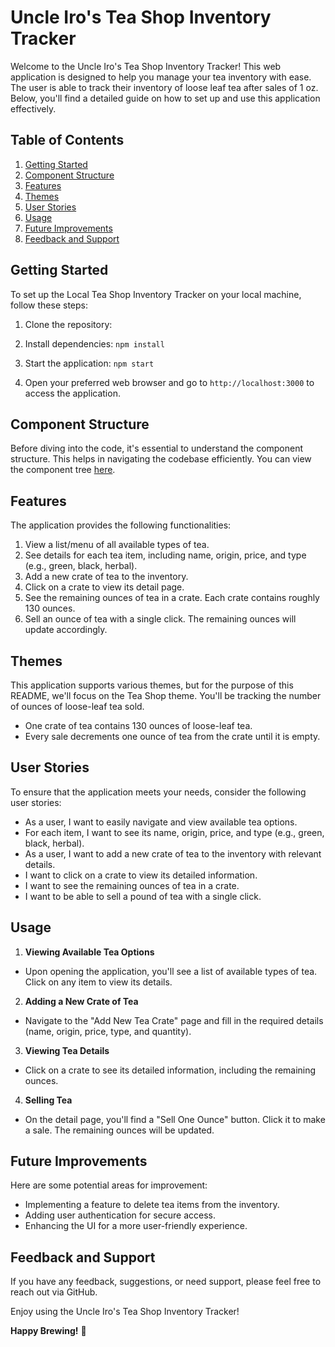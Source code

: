 # Uncle Iro's Tea Shop Inventory Tracker

Welcome to the Uncle Iro's Tea Shop Inventory Tracker! This web application is designed to help you manage your tea inventory with ease. The user is able to track their inventory of loose leaf tea after sales of 1 oz. Below, you'll find a detailed guide on how to set up and use this application effectively.

## Table of Contents

1. [Getting Started](#getting-started)
2. [Component Structure](#component-structure)
3. [Features](#features)
4. [Themes](#themes)
5. [User Stories](#user-stories)
6. [Usage](#usage)
7. [Future Improvements](#future-improvements)
8. [Feedback and Support](#feedback-and-support)

## Getting Started

To set up the Local Tea Shop Inventory Tracker on your local machine, follow these steps:

1. Clone the repository: 

2. Install dependencies:
`npm install`
3. Start the application:
`npm start`

4. Open your preferred web browser and go to `http://localhost:3000` to access the application.

## Component Structure

Before diving into the code, it's essential to understand the component structure. This helps in navigating the codebase efficiently. You can view the component tree [here](https://www.draw.io/your-diagram-link).

## Features

The application provides the following functionalities:

1. View a list/menu of all available types of tea.
2. See details for each tea item, including name, origin, price, and type (e.g., green, black, herbal).
3. Add a new crate of tea to the inventory.
4. Click on a crate to view its detail page.
5. See the remaining ounces of tea in a crate. Each crate contains roughly 130 ounces.
6. Sell an ounce of tea with a single click. The remaining ounces will update accordingly.

## Themes

This application supports various themes, but for the purpose of this README, we'll focus on the Tea Shop theme. You'll be tracking the number of ounces of loose-leaf tea sold.

- One crate of tea contains 130 ounces of loose-leaf tea.
- Every sale decrements one ounce of tea from the crate until it is empty.

## User Stories

To ensure that the application meets your needs, consider the following user stories:

- As a user, I want to easily navigate and view available tea options.
- For each item, I want to see its name, origin, price, and type (e.g., green, black, herbal).
- As a user, I want to add a new crate of tea to the inventory with relevant details.
- I want to click on a crate to view its detailed information.
- I want to see the remaining ounces of tea in a crate.
- I want to be able to sell a pound of tea with a single click.

## Usage

1. **Viewing Available Tea Options**
- Upon opening the application, you'll see a list of available types of tea. Click on any item to view its details.

2. **Adding a New Crate of Tea**
- Navigate to the "Add New Tea Crate" page and fill in the required details (name, origin, price, type, and quantity).

3. **Viewing Tea Details**
- Click on a crate to see its detailed information, including the remaining ounces.

4. **Selling Tea**
- On the detail page, you'll find a "Sell One Ounce" button. Click it to make a sale. The remaining ounces will be updated.

## Future Improvements

Here are some potential areas for improvement:

- Implementing a feature to delete tea items from the inventory.
- Adding user authentication for secure access.
- Enhancing the UI for a more user-friendly experience.

## Feedback and Support

If you have any feedback, suggestions, or need support, please feel free to reach out via GitHub.

Enjoy using the Uncle Iro's Tea Shop Inventory Tracker!

**Happy Brewing!** 🍵
